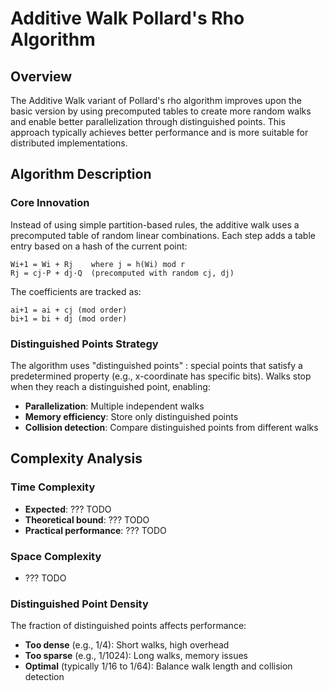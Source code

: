 # Additive Walk Pollard's Rho Algorithm

## Overview

The Additive Walk variant of Pollard's rho algorithm improves upon the basic version by using precomputed tables to create more random walks and enable better parallelization through distinguished points. This approach typically achieves better performance and is more suitable for distributed implementations.

## Algorithm Description

### Core Innovation

Instead of using simple partition-based rules, the additive walk uses a precomputed table of random linear combinations. Each step adds a table entry based on a hash of the current point:

```
Wi+1 = Wi + Rj    where j = h(Wi) mod r
Rj = cj·P + dj·Q  (precomputed with random cj, dj)
```

The coefficients are tracked as:
```
ai+1 = ai + cj (mod order)
bi+1 = bi + dj (mod order)
```

### Distinguished Points Strategy

The algorithm uses "distinguished points" : special points that satisfy a predetermined property (e.g., x-coordinate has specific bits). Walks stop when they reach a distinguished point, enabling:
- **Parallelization**: Multiple independent walks
- **Memory efficiency**: Store only distinguished points
- **Collision detection**: Compare distinguished points from different walks


## Complexity Analysis

### Time Complexity
- **Expected**: ??? TODO
- **Theoretical bound**: ??? TODO
- **Practical performance**: ??? TODO

### Space Complexity  
- ??? TODO


### Distinguished Point Density
The fraction of distinguished points affects performance:
- **Too dense** (e.g., 1/4): Short walks, high overhead
- **Too sparse** (e.g., 1/1024): Long walks, memory issues  
- **Optimal** (typically 1/16 to 1/64): Balance walk length and collision detection
